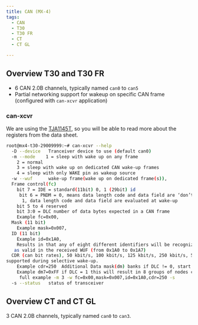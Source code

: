```yaml
---
title: CAN (MX-4)
tags:
  - CAN
  - T30
  - T30 FR
  - CT
  - CT GL

---
```

## Overview T30 and T30 FR

* 6 CAN 2.0B channels, typically named `can0` to `can5`
* Partial networking support for wakeup on specific CAN frame (configured with `can-xcvr` application)

### can-xcvr

We are using the [TJA1145T](https://www.nxp.com/docs/en/data-sheet/TJA1145.pdf), so you will be able to read more about the registers from the data sheet.

```bash
root@mx4-t30-29009999:~# can-xcvr --help
  -D --device   Tranceiver device to use (default can0)
  -m --mode    1 = sleep with wake up on any frame
    2 = normal
    3 = sleep with wake up on dedicated CAN wake-up frames
    4 = sleep with only WAKE pin as wakeup source
  -w --wuf      wake-up frame(wake up on dedicated frame(s)),
  Frame control(fc)
    bit 7 = IDE = standard(11bit) 0, 1 (29bit) id
     bit 6 = PNDM = 0, means data length code and data field are ‘don’t care’ for wake-up
      1, data length code and data field are evaluated at wake-up
    bit 5 to 4 reserved
    bit 3:0 = DLC number of data bytes expected in a CAN frame
    Example fc=0x00,
  Mask (11 bit)
    Example mask=0x007,
  ID (11 bit)
    Example id=0x1A0,
    Results in that any of eight different identifiers will be recognized
   as valid in the received WUF (from 0x1A0 to 0x1A7)
  CDR (can bit rates), 50 kbit/s, 100 kbit/s, 125 kbit/s, 250 kbit/s, 500 kbit/s and 1 Mbit/s are
supported during selective wake-up.
    Example cdr=250  Additional Data mask(dm) banks if DLC != 0, start with DM7
    Example dm7=0xFF if DLC = 1 this will result in 8 groups of nodes could be woken up
     full example -m 3 -w fc=0x00,mask=0x007,id=0x1A0,cdr=250 -s
  -s --status   status of transceiver
```


## Overview CT and CT GL
3 CAN 2.0B channels, typically named `can0` to `can3`.